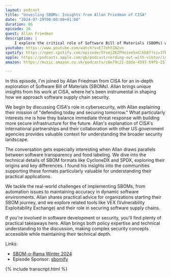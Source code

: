 ```yaml
---
layout: podcast
title: "Unveiling SBOMs: Insights from Allan Friedman of CISA"
date: "2024-07-29T00:00:00+01:00"
duration: 86
episode: 16
guest: Allan Friedman
description: |
    I explore the critical role of Software Bill of Materials (SBOMs) with Allan Friedman from CISA, diving into how these tools are reshaping software supply chain security. We discuss everything from practical implementation challenges to their impact on international policy, offering insights for developers and security professionals alike.
youtube: https://www.youtube.com/watch?v=E77ohYZA2vo
spotify: https://open.spotify.com/episode/5YxmjZKZPHe1vm5xGlkb8f?si=37bcae01b6164c3b
apple: https://podcasts.apple.com/gb/podcast/nerding-out-with-viktor/id1722663295?i=1000663625721
amazon: https://music.amazon.co.uk/podcasts/c8e79c21-2dde-4597-b9fb-257ecbc2bf29/episodes/6dec5f6b-e4e6-4a11-9c99-5d2a0ed6aa5a/nerding-out-with-viktor-sboms-and-cybersecurity-a-deep-dive-with-allan-friedman

---
```


In this episode, I'm joined by Allan Friedman from CISA for an in-depth exploration of Software Bill of Materials (SBOMs). Allan brings unique insights from his work at CISA, where he's been instrumental in shaping how we approach software supply chain security.

We begin by discussing CISA's role in cybersecurity, with Allan explaining their mission of "defending today and securing tomorrow." What particularly interests me is how they balance immediate threat response with building more secure infrastructure for the future. Allan's explanation of CISA's international partnerships and their collaboration with other US government agencies provides valuable context for understanding the broader security landscape.

The conversation gets especially interesting when Allan draws parallels between software transparency and food labeling. We dive into the technical details of SBOM formats like CycloneDX and SPDX, exploring their origins and key differences. I found his insights into the communities supporting these formats particularly valuable for understanding their practical applications.

We tackle the real-world challenges of implementing SBOMs, from automation issues to maintaining accuracy in dynamic software environments. Allan shares practical advice for organizations starting their SBOM journey, and we explore related tools like VEX (Vulnerability Exploitability Exchange) and their role in securing software supply chains.

If you're involved in software development or security, you'll find plenty of practical takeaways here. Allan brings both policy expertise and technical understanding to the discussion, making complex security concepts accessible while maintaining their technical depth.

Links:
* [SBOM-o-Rama Winter 2024](https://www.cisa.gov/news-events/events/sbom-rama-winter-2024)
* Episode Sponsor: [sbomify](https://sbomify.com)

{% include transcript.html %}

